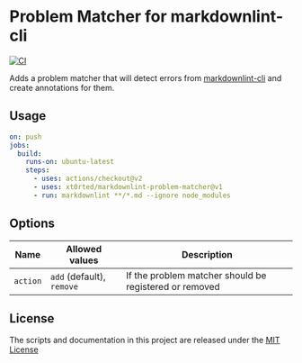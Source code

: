 # Problem Matcher for markdownlint-cli

[![CI](https://github.com/xt0rted/markdownlint-problem-matcher/actions/workflows/ci.yml/badge.svg)](https://github.com/xt0rted/markdownlint-problem-matcher/actions/workflows/ci.yml)

Adds a problem matcher that will detect errors from [markdownlint-cli](https://github.com/igorshubovych/markdownlint-cli) and create annotations for them.

## Usage

```yml
on: push
jobs:
  build:
    runs-on: ubuntu-latest
    steps:
      - uses: actions/checkout@v2
      - uses: xt0rted/markdownlint-problem-matcher@v1
      - run: markdownlint **/*.md --ignore node_modules
```

## Options

Name | Allowed values | Description
-- | -- | --
`action` | `add` (default), `remove` | If the problem matcher should be registered or removed

## License

The scripts and documentation in this project are released under the [MIT License](LICENSE)
